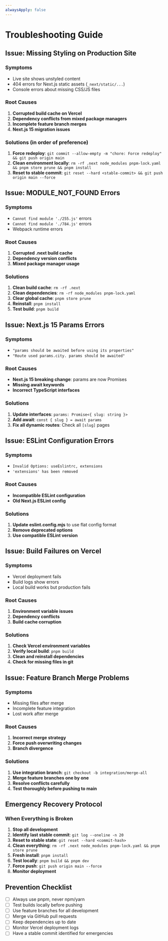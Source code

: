 ```yaml
---
alwaysApply: false
---
```


# Troubleshooting Guide

## Issue: Missing Styling on Production Site

### Symptoms

- Live site shows unstyled content
- 404 errors for Next.js static assets (`_next/static/...`)
- Console errors about missing CSS/JS files

### Root Causes

1. **Corrupted build cache on Vercel**
2. **Dependency conflicts from mixed package managers**
3. **Incomplete feature branch merges**
4. **Next.js 15 migration issues**

### Solutions (in order of preference)

1. **Force redeploy**: `git commit --allow-empty -m "chore: Force redeploy" && git push origin main`
2. **Clean environment locally**: `rm -rf .next node_modules pnpm-lock.yaml && pnpm store prune && pnpm install`
3. **Reset to stable commit**: `git reset --hard <stable-commit> && git push origin main --force`

## Issue: MODULE_NOT_FOUND Errors

### Symptoms

- `Cannot find module './255.js'` errors
- `Cannot find module './784.js'` errors
- Webpack runtime errors

### Root Causes

1. **Corrupted .next build cache**
2. **Dependency version conflicts**
3. **Mixed package manager usage**

### Solutions

1. **Clean build cache**: `rm -rf .next`
2. **Clean dependencies**: `rm -rf node_modules pnpm-lock.yaml`
3. **Clear global cache**: `pnpm store prune`
4. **Reinstall**: `pnpm install`
5. **Test build**: `pnpm build`

## Issue: Next.js 15 Params Errors

### Symptoms

- `"params should be awaited before using its properties"`
- `"Route used params.city. params should be awaited"`

### Root Causes

- **Next.js 15 breaking change**: params are now Promises
- **Missing await keywords**
- **Incorrect TypeScript interfaces**

### Solutions

1. **Update interfaces**: `params: Promise<{ slug: string }>`
2. **Add await**: `const { slug } = await params`
3. **Fix all dynamic routes**: Check all `[slug]` pages

## Issue: ESLint Configuration Errors

### Symptoms

- `Invalid Options: useEslintrc, extensions`
- `'extensions' has been removed`

### Root Causes

- **Incompatible ESLint configuration**
- **Old Next.js ESLint config**

### Solutions

1. **Update eslint.config.mjs** to use flat config format
2. **Remove deprecated options**
3. **Use compatible ESLint version**

## Issue: Build Failures on Vercel

### Symptoms

- Vercel deployment fails
- Build logs show errors
- Local build works but production fails

### Root Causes

1. **Environment variable issues**
2. **Dependency conflicts**
3. **Build cache corruption**

### Solutions

1. **Check Vercel environment variables**
2. **Verify local build**: `pnpm build`
3. **Clean and reinstall dependencies**
4. **Check for missing files in git**

## Issue: Feature Branch Merge Problems

### Symptoms

- Missing files after merge
- Incomplete feature integration
- Lost work after merge

### Root Causes

1. **Incorrect merge strategy**
2. **Force push overwriting changes**
3. **Branch divergence**

### Solutions

1. **Use integration branch**: `git checkout -b integration/merge-all`
2. **Merge feature branches one by one**
3. **Resolve conflicts carefully**
4. **Test thoroughly before pushing to main**

## Emergency Recovery Protocol

### When Everything is Broken

1. **Stop all development**
2. **Identify last stable commit**: `git log --oneline -n 20`
3. **Reset to stable state**: `git reset --hard <commit-hash>`
4. **Clean everything**: `rm -rf .next node_modules pnpm-lock.yaml && pnpm store prune`
5. **Fresh install**: `pnpm install`
6. **Test locally**: `pnpm build && pnpm dev`
7. **Force push**: `git push origin main --force`
8. **Monitor deployment**

## Prevention Checklist

- [ ] Always use pnpm, never npm/yarn
- [ ] Test builds locally before pushing
- [ ] Use feature branches for all development
- [ ] Merge via GitHub pull requests
- [ ] Keep dependencies up to date
- [ ] Monitor Vercel deployment logs
- [ ] Have a stable commit identified for emergencies